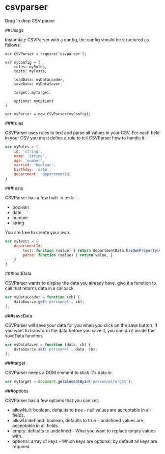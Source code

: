 csvparser
=========

Drag 'n drop CSV parser

##Usage

Instantiate CSVParser with a config, the config should be structured as follows:

```javscript
var CSVParser = require('csvparser');

var myConfig = {
	rules: myRules,
	tests: myTests,

	loadData: myDataLoader,
	saveData: myDataSaver,

	target: myTarget,

	options: myOptions
}

var myParser = new CSVParser(myConfig);
```

###rules

CSVParser uses rules to test and parse all values in your CSV. For each field in your CSV you must define a rule to tell CSVParser how to handle it.

```javascript
var myRules = {
	id: 'string',
	name: 'string',
	age: 'number',
	married: 'boolean',
	birthday: 'date',
	department: 'departmentId'
}
```

###tests

CSVParser has a few built-in tests:

* boolean
* date
* number
* string

You are free to create your own.

```javascript
var myTests = {
	departmentId:
		test: function (value) { return departmentData.hasOwnProperty(value); },
		parse: function (value) { return value; }
	}
}
```

###loadData

CSVParser wants to display the data you already have, give it a function to call that returns data in a callback.

```javascript
var myDataLoader = function (cb) {
	dataSource.get('personnel', cb);
};
```

###saveData

CSVParser will save your data for you when you click on the save button. If you want to transform the data before you save it, you can do it inside the saveData function.

```javascript
var myDataSaver = function (data, cb) {
	dataSource.set('personnel', data, cb);
};
```

###target

CSVParser needs a DOM element to stick it's data in.

```javascript
var myTarget = document.getElementById('personnelTarget');
```

###options

CSVParser has a few options that you can set:

* allowNull: boolean, defaults to true - null values are acceptable in all fields.
* allowUndefined: boolean, defaults to true - undefined values are acceptable in all fields.
* empty: defaults to undefined - What you want to replace empty values with.
* optional: array of keys - Which keys are optional, by default all keys are required.